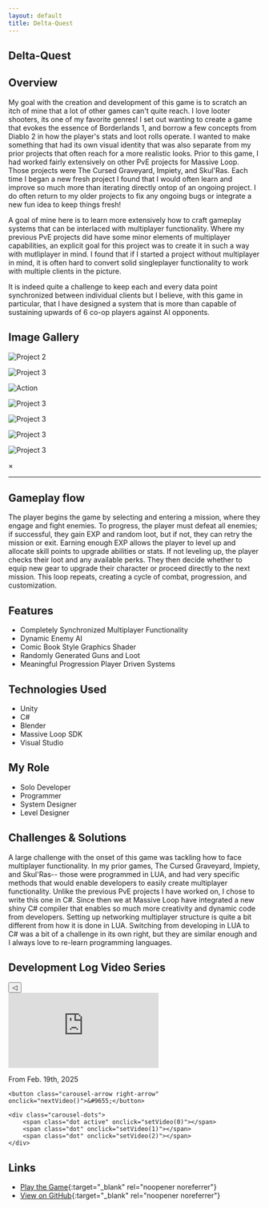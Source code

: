 ```yaml
---
layout: default
title: Delta-Quest
---
```


## Delta-Quest


## Overview
My goal with the creation and development of this game is to scratch an itch of mine that a lot of other games can't quite reach. I love looter shooters, its one of my favorite genres!
I set out wanting to create a game that evokes the essence of Borderlands 1, and borrow a few concepts from Diablo 2 in how the player's stats and loot rolls operate. I wanted to make something that had its own visual identity that was also separate from my prior projects that often reach for a more realistic looks.
Prior to this game, I had worked fairly extensively on other PvE projects for Massive Loop. Those projects were The Cursed Graveyard, Impiety, and Skul'Ras. Each time I began a new fresh project
I found that I would often learn and improve so much more than iterating directly ontop of an ongoing project. I do often return to my older projects to fix any ongoing bugs or integrate a new fun idea to keep things fresh!

A goal of mine here is to learn more extensively how to craft gameplay systems that can be interlaced with multiplayer functionality. Where my previous PvE projects did have some minor elements of multiplayer capabilities, an explicit goal for this project was to create it in such a way with mutliplayer in mind. I found that if I started a project without multiplayer in mind, it is often hard to convert solid singleplayer functionality to work with multiple clients in the picture.

It is indeed quite a challenge to keep each and every data point synchronized between individual clients but I believe, with this game in particular, that I have designed a system that is more
than capable of sustaining upwards of 6 co-op players against AI opponents.

## Image Gallery

<div class="gallery">
    <div class="gallery-item">
        <img src="{{ site.baseurl }}/assets/images/project1_2.jpg" alt="Project 2" onclick="openLightbox(this)">
        <p></p>
    </div>
    <div class="gallery-item">
        <img src="{{ site.baseurl }}/assets/images/project1_3.jpg" alt="Project 3" onclick="openLightbox(this)">
        <p></p>
    </div>
    <div class="gallery-item">
        <img src="{{ site.baseurl }}/assets/images/project1_4.jpg" alt="Action" onclick="openLightbox(this)">
        <p></p>
    </div>
    <div class="gallery-item">
        <img src="{{ site.baseurl }}/assets/images/project1_5.jpg" alt="Project 3" onclick="openLightbox(this)">
        <p></p>
    </div>
    <div class="gallery-item">
        <img src="{{ site.baseurl }}/assets/images/project1_6.png" alt="Project 3" onclick="openLightbox(this)">
        <p></p>
    </div>
    <div class="gallery-item">
        <img src="{{ site.baseurl }}/assets/images/project1_7.png" alt="Project 3" onclick="openLightbox(this)">
        <p></p>
    </div>
    <div class="gallery-item">
        <img src="{{ site.baseurl }}/assets/images/project1_8.png" alt="Project 3" onclick="openLightbox(this)">
        <p></p>
    </div>
</div>

<!-- Lightbox Modal -->
<div id="lightbox" class="lightbox" onclick="closeLightbox()">
    <span class="close">&times;</span>
    <img id="lightbox-img" class="lightbox-content">
</div>

---
## Gameplay flow

The player begins the game by selecting and entering a mission, where they engage and fight enemies. To progress, the player must defeat all enemies; if successful, they gain EXP and random loot, but if not, they can retry the mission or exit. Earning enough EXP allows the player to level up and allocate skill points to upgrade abilities or stats. If not leveling up, the player checks their loot and any available perks. They then decide whether to equip new gear to upgrade their character or proceed directly to the next mission. This loop repeats, creating a cycle of combat, progression, and customization.

## Features
- Completely Synchronized Multiplayer Functionality
- Dynamic Enemy AI
- Comic Book Style Graphics Shader
- Randomly Generated Guns and Loot
- Meaningful Progression Player Driven Systems

## Technologies Used
- Unity
- C#
- Blender
- Massive Loop SDK
- Visual Studio

## My Role
- Solo Developer 
- Programmer
- System Designer
- Level Designer

## Challenges & Solutions
A large challenge with the onset of this game was tackling how to face multiplayer functionality. In my prior games, The Cursed Graveyard, Impiety, and Skul'Ras-- those were programmed in LUA, and had very specific methods that would enable developers to easily create multiplayer functionality. Unlike the previous PvE projects I have worked on, I chose to write this one in C#.
Since then we at Massive Loop have integrated a new shiny C# compiler that enables so much more creativity and dynamic code from developers. Setting up networking multiplayer structure is quite a bit different from how it is done in LUA. Switching from developing in LUA to C# was a bit of a challenge in its own right, but they are similar enough and I always love to re-learn programming languages. 

## Development Log Video Series

<div class="video-carousel">
    <button class="carousel-arrow left-arrow" onclick="prevVideo()">&#9665;</button>
    <div class="video-container">
        <iframe id="video-frame" src="https://www.youtube.com/embed/3-vVpFSisxE" frameborder="0" allow="accelerometer; autoplay; clipboard-write; encrypted-media; gyroscope; picture-in-picture" allowfullscreen></iframe>
        <p id="video-caption">From Feb. 19th, 2025</p>
    </div>

    <button class="carousel-arrow right-arrow" onclick="nextVideo()">&#9655;</button>

    <div class="carousel-dots">
        <span class="dot active" onclick="setVideo(0)"></span>
        <span class="dot" onclick="setVideo(1)"></span>
        <span class="dot" onclick="setVideo(2)"></span>
    </div>
</div>



## Links
- [Play the Game](https://massiveloop.com/world/efbed9c0-c0c8-4ecf-b722-6a3f0a2e1d4e){:target="_blank" rel="noopener noreferrer"}
- [View on GitHub](https://gitfront.io/r/BrandonW24/bR6R7Q4emNvo/Brandons-MassiveLoop-CSharp-Scripts/){:target="_blank" rel="noopener noreferrer"}